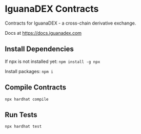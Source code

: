 # IguanaDEX Contracts
Contracts for IguanaDEX - a cross-chain derivative exchange.

Docs at https://docs.iguanadex.com

## Install Dependencies
If npx is not installed yet:
`npm install -g npx`

Install packages:
`npm i`

## Compile Contracts
`npx hardhat compile`

## Run Tests
`npx hardhat test`
